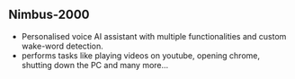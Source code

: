 ## Nimbus-2000

- Personalised voice AI assistant with multiple functionalities and custom wake-word detection.
- performs tasks like playing videos on youtube, opening chrome, shutting down the PC and many more...
